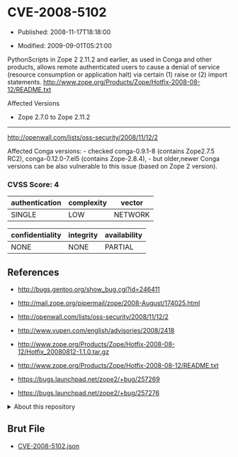 # CVE-2008-5102

- Published: 2008-11-17T18:18:00

- Modified: 2009-09-01T05:21:00

PythonScripts in Zope 2 2.11.2 and earlier, as used in Conga and other products, allows remote authenticated users to cause a denial of service (resource consumption or application halt) via certain (1) raise or (2) import statements. http://www.zope.org/Products/Zope/Hotfix-2008-08-12/README.txt

Affected Versions
* Zope 2.7.0 to Zope 2.11.2

---

http://openwall.com/lists/oss-security/2008/11/12/2

Affected Conga versions: - checked conga-0.9.1-8 (contains Zope2.7.5 RC2), conga-0.12.0-7.el5 (contains Zope-2.8.4),
                               - but older,newer Conga versions can be also vulnerable to this issue (based on Zope 2 version).

### CVSS Score: **4**

| authentication | complexity | vector |
| --- | --- | --- |
| SINGLE | LOW | NETWORK |

| confidentiality | integrity | availability |
| --- | --- | --- |
| NONE | NONE | PARTIAL |

## References

* http://bugs.gentoo.org/show_bug.cgi?id=246411

* http://mail.zope.org/pipermail/zope/2008-August/174025.html

* http://openwall.com/lists/oss-security/2008/11/12/2

* http://www.vupen.com/english/advisories/2008/2418

* http://www.zope.org/Products/Zope/Hotfix-2008-08-12/Hotfix_20080812-1.1.0.tar.gz

* http://www.zope.org/Products/Zope/Hotfix-2008-08-12/README.txt

* https://bugs.launchpad.net/zope2/+bug/257269

* https://bugs.launchpad.net/zope2/+bug/257276

<details>
<summary>About this repository</summary> 

  This repository is part of the project [Live Hack CVE](https://github.com/Live-Hack-CVE). Main website can be found [www.live-hack.org](https://www.live-hack.org) 
  
  Made by [Sn0wAlice](https://github.com/Sn0wAlice) for the people that care about security and need to have a feed of the latest CVEs. Hope you enjoy it, don't forget to star the repo and follow me on [Twitter](https://twitter.com/Sn0wAlice) and [Github](https://github.com/Sn0wAlice). And that is my [personnal website](https://www.alice-snow.me/)

  - [Home Page](https://github.com/Live-Hack-CVE)
  - [Framework](https://github.com/Live-Hack-CVE/cve-framework)
  - [CVE database](https://github.com/Live-Hack-CVE/full_database)
  - [Changelog](https://github.com/Live-Hack-CVE/Changelog)
</details>

## Brut File

* [CVE-2008-5102.json](https://raw.githubusercontent.com/Live-Hack-CVE/full_database/main/cves/2008/CVE-2008-5102.json)

